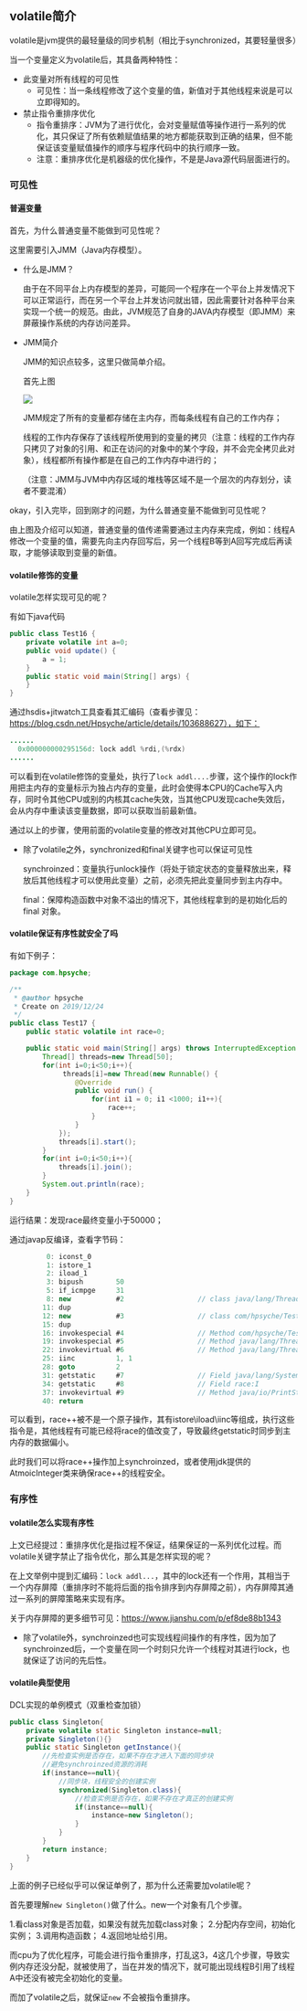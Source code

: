 ## volatile简介

volatile是jvm提供的最轻量级的同步机制（相比于synchronized，其要轻量很多）

当一个变量定义为volatile后，其具备两种特性：

* 此变量对所有线程的可见性
  * 可见性：当一条线程修改了这个变量的值，新值对于其他线程来说是可以立即得知的。
* 禁止指令重排序优化
  * 指令重排序：JVM为了进行优化，会对变量赋值等操作进行一系列的优化，其只保证了所有依赖赋值结果的地方都能获取到正确的结果，但不能保证该变量赋值操作的顺序与程序代码中的执行顺序一致。
  * 注意：重排序优化是机器级的优化操作，不是是Java源代码层面进行的。

### 可见性

#### 普遍变量

首先，为什么普通变量不能做到可见性呢？

这里需要引入JMM（Java内存模型）。

* 什么是JMM？

  由于在不同平台上内存模型的差异，可能同一个程序在一个平台上并发情况下可以正常运行，而在另一个平台上并发访问就出错，因此需要针对各种平台来实现一个统一的规范。由此，JVM规范了自身的JAVA内存模型（即JMM）来屏蔽操作系统的内存访问差异。

* JMM简介

  JMM的知识点较多，这里只做简单介绍。

  首先上图

  ![](/media/hpsyche/_dde_data/note/jvm/pict/JMM.png)

  JMM规定了所有的变量都存储在主内存，而每条线程有自己的工作内存；

  线程的工作内存保存了该线程所使用到的变量的拷贝（注意：线程的工作内存只拷贝了对象的引用、和正在访问的对象中的某个字段，并不会完全拷贝此对象），线程都所有操作都是在自己的工作内存中进行的；

  （注意：JMM与JVM中内存区域的堆栈等区域不是一个层次的内存划分，读者不要混淆）

okay，引入完毕，回到刚才的问题，为什么普通变量不能做到可见性呢？

由上图及介绍可以知道，普通变量的值传递需要通过主内存来完成，例如：线程A修改一个变量的值，需要先向主内存回写后，另一个线程B等到A回写完成后再读取，才能够读取到变量的新值。

#### volatile修饰的变量

volatile怎样实现可见的呢？

 有如下java代码

```java
public class Test16 {
    private volatile int a=0;
    public void update() {
        a = 1;
    }
    public static void main(String[] args) {
    }
}
```

通过hsdis+jitwatch工具查看其汇编码（查看步骤见：https://blog.csdn.net/Hpsyche/article/details/103688627），如下：

```java
......
  0x000000000295156d: lock addl %rdi,(%rdx)  
......
```

可以看到在volatile修饰的变量处，执行了`lock addl....`步骤，这个操作的lock作用把主内存的变量标示为独占内存的变量，此时会使得本CPU的Cache写入内存，同时令其他CPU或别的内核其cache失效，当其他CPU发现cache失效后，会从内存中重读该变量数据，即可以获取当前最新值。

通过以上的步骤，使用前面的volatile变量的修改对其他CPU立即可见。

* 除了volatile之外，synchronized和final关键字也可以保证可见性

  synchroinzed：变量执行unlock操作（将处于锁定状态的变量释放出来，释放后其他线程才可以使用此变量）之前，必须先把此变量同步到主内存中。

  final：保障构造函数中对象不溢出的情况下，其他线程拿到的是初始化后的final 对象。

#### volatile保证有序性就安全了吗

有如下例子：

```java
package com.hpsyche;

/**
 * @author hpsyche
 * Create on 2019/12/24
 */
public class Test17 {
    public static volatile int race=0;

    public static void main(String[] args) throws InterruptedException {
        Thread[] threads=new Thread[50];
        for(int i=0;i<50;i++){
             threads[i]=new Thread(new Runnable() {
                @Override
                public void run() {
                    for(int i1 = 0; i1 <1000; i1++){
                        race++;
                    }
                }
            });
            threads[i].start();
        }
        for(int i=0;i<50;i++){
            threads[i].join();
        }
        System.out.println(race);
    }
}
```

运行结果：发现race最终变量小于50000；

通过javap反编译，查看字节码：

```java
         0: iconst_0
         1: istore_1
         2: iload_1
         3: bipush        50
         5: if_icmpge     31
         8: new           #2                  // class java/lang/Thread
        11: dup
        12: new           #3                  // class com/hpsyche/Test17$1
        15: dup
        16: invokespecial #4                  // Method com/hpsyche/Test17$1."<init>":()V
        19: invokespecial #5                  // Method java/lang/Thread."<init>":(Ljava/lang/Runnable;)V
        22: invokevirtual #6                  // Method java/lang/Thread.start:()V
        25: iinc          1, 1
        28: goto          2
        31: getstatic     #7                  // Field java/lang/System.out:Ljava/io/PrintStream;
        34: getstatic     #8                  // Field race:I
        37: invokevirtual #9                  // Method java/io/PrintStream.println:(I)V
        40: return

```

可以看到，race++被不是一个原子操作，其有istore\iload\iinc等组成，执行这些指令是，其他线程有可能已经将race的值改变了，导致最终getstatic时同步到主内存的数据偏小。

此时我们可以将race++操作加上synchroinzed，或者使用jdk提供的AtmoicInteger类来确保race++的线程安全。

### 有序性

#### volatile怎么实现有序性

上文已经提过：重排序优化是指过程不保证，结果保证的一系列优化过程。而volatile关键字禁止了指令优化，那么其是怎样实现的呢？

在上文举例中提到汇编码：`lock addl...`，其中的lock还有一个作用，其相当于一个内存屏障（重排序时不能将后面的指令排序到内存屏障之前），内存屏障其通过一系列的屏障策略来实现有序。

关于内存屏障的更多细节可见：https://www.jianshu.com/p/ef8de88b1343

* 除了volatile外，synchroinzed也可实现线程间操作的有序性，因为加了synchroinzed后，一个变量在同一个时刻只允许一个线程对其进行lock，也就保证了访问的先后性。

#### volatile典型使用

DCL实现的单例模式（双重检查加锁）

```java
public class Singleton{
    private volatile static Singleton instance=null;
    private Singleton(){}
    public static Singleton getInstance(){
        //先检查实例是否存在，如果不存在才进入下面的同步块
        //避免synchroinzed资源的消耗
        if(instance==null){
            //同步块，线程安全的创建实例
            synchronized(Singleton.class){
                //检查实例是否存在，如果不存在才真正的创建实例
                if(instance==null){
                    instance=new Singleton();
                }
            }
        }
        return instance;
    }
}
```

上面的例子已经似乎可以保证单例了，那为什么还需要加volatile呢？

首先要理解`new Singleton()`做了什么。new一个对象有几个步骤。

1.看class对象是否加载，如果没有就先加载class对象；
2.分配内存空间，初始化实例；
3.调用构造函数；
4.返回地址给引用。

而cpu为了优化程序，可能会进行指令重排序，打乱这3，4这几个步骤，导致实例内存还没分配，就被使用了，当在并发的情况下，就可能出现线程B引用了线程A中还没有被完全初始化的变量。

而加了volatile之后，就保证`new` 不会被指令重排序。